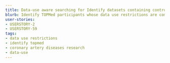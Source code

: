 ```yaml
---
title: Data-use aware searching for Identify datasets containing controls and cases with coronary artery disease
blurb: Identify TOPMed participants whose data use restrictions are compatible for coronary artery diseases research.
user-stories:
- USERSTORY-2
- USERSTORY-59
tags:
- data use restrictions
- identify topmed
- coronary artery diseases research
- data-use
---
```

